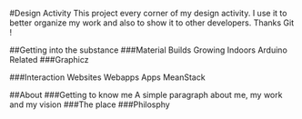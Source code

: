 #Design Activity
This project every corner of my design activity.
I use it to better organize my work and also to show it to other developers. Thanks Git !


##Getting into the substance
###Material Builds
Growing Indoors
Arduino Related
###Graphicz


###Interaction
Websites
Webapps
Apps
MeanStack


##About
###Getting to know me
A simple paragraph about me, my work and my vision
###The place
###Philosphy
